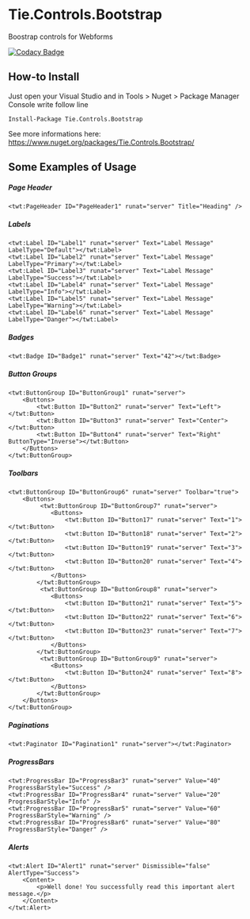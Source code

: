 # Tie.Controls.Bootstrap
Boostrap controls for Webforms

[![Codacy Badge](https://api.codacy.com/project/badge/grade/d23777adcd734105bc20b3a4ba1cf258)](https://www.codacy.com/app/pmcfernandes/Tie-Controls-Bootstrap)

## How-to Install

Just open your Visual Studio and in Tools > Nuget > Package Manager Console write follow line

    Install-Package Tie.Controls.Bootstrap
    
See more informations here: https://www.nuget.org/packages/Tie.Controls.Bootstrap/    

## Some Examples of Usage

##### Page Header

    <twt:PageHeader ID="PageHeader1" runat="server" Title="Heading" />

##### Labels

    <twt:Label ID="Label1" runat="server" Text="Label Message" LabelType="Default"></twt:Label>
    <twt:Label ID="Label2" runat="server" Text="Label Message" LabelType="Primary"></twt:Label>
    <twt:Label ID="Label3" runat="server" Text="Label Message" LabelType="Success"></twt:Label>
    <twt:Label ID="Label4" runat="server" Text="Label Message" LabelType="Info"></twt:Label>
    <twt:Label ID="Label5" runat="server" Text="Label Message" LabelType="Warning"></twt:Label>
    <twt:Label ID="Label6" runat="server" Text="Label Message" LabelType="Danger"></twt:Label>
    
##### Badges

    <twt:Badge ID="Badge1" runat="server" Text="42"></twt:Badge>
    
##### Button Groups

    <twt:ButtonGroup ID="ButtonGroup1" runat="server">
        <Buttons>
            <twt:Button ID="Button2" runat="server" Text="Left"></twt:Button>
            <twt:Button ID="Button3" runat="server" Text="Center"></twt:Button>
            <twt:Button ID="Button4" runat="server" Text="Right" ButtonType="Inverse"></twt:Button>
        </Buttons>
    </twt:ButtonGroup>
    
##### Toolbars

    <twt:ButtonGroup ID="ButtonGroup6" runat="server" Toolbar="true">
        <Buttons>
             <twt:ButtonGroup ID="ButtonGroup7" runat="server">
                <Buttons>
                    <twt:Button ID="Button17" runat="server" Text="1"></twt:Button>
                    <twt:Button ID="Button18" runat="server" Text="2"></twt:Button>
                    <twt:Button ID="Button19" runat="server" Text="3"></twt:Button>
                    <twt:Button ID="Button20" runat="server" Text="4"></twt:Button>
                </Buttons>
            </twt:ButtonGroup>
             <twt:ButtonGroup ID="ButtonGroup8" runat="server">
                <Buttons>
                    <twt:Button ID="Button21" runat="server" Text="5"></twt:Button>
                    <twt:Button ID="Button22" runat="server" Text="6"></twt:Button>
                    <twt:Button ID="Button23" runat="server" Text="7"></twt:Button>
                </Buttons>
            </twt:ButtonGroup>
             <twt:ButtonGroup ID="ButtonGroup9" runat="server">
                <Buttons>
                    <twt:Button ID="Button24" runat="server" Text="8"></twt:Button>
                </Buttons>
            </twt:ButtonGroup>
        </Buttons>
    </twt:ButtonGroup>
    
##### Paginations

    <twt:Paginator ID="Pagination1" runat="server"></twt:Paginator>
    
##### ProgressBars

    <twt:ProgressBar ID="ProgressBar3" runat="server" Value="40" ProgressBarStyle="Success" />
    <twt:ProgressBar ID="ProgressBar4" runat="server" Value="20" ProgressBarStyle="Info" />
    <twt:ProgressBar ID="ProgressBar5" runat="server" Value="60" ProgressBarStyle="Warning" />
    <twt:ProgressBar ID="ProgressBar6" runat="server" Value="80" ProgressBarStyle="Danger" />
    
##### Alerts

    <twt:Alert ID="Alert1" runat="server" Dismissible="false" AlertType="Success">
        <Content>
            <p>Well done! You successfully read this important alert message.</p>
        </Content>
    </twt:Alert>
